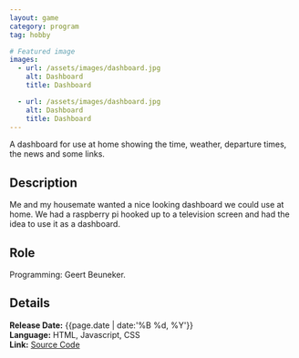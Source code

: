 ```yaml
---
layout: game
category: program
tag: hobby

# Featured image
images:
  - url: /assets/images/dashboard.jpg
    alt: Dashboard
    title: Dashboard

  - url: /assets/images/dashboard.jpg
    alt: Dashboard
    title: Dashboard
---
```


A dashboard for use at home showing the time, weather, departure times, the news and some links.
<!--content-->

## Description
Me and my housemate wanted a nice looking dashboard we could use at home. We had a raspberry pi hooked up to a television screen and had the idea to use it as a dashboard.

## Role
Programming: Geert Beuneker.  

## Details
**Release Date:** {{page.date | date:'%B %d, %Y'}}    
**Language:** HTML, Javascript, CSS   
**Link:** [Source Code](https://drive.google.com/uc?export=download&id=1NzKGJNaSIgxqrM7JMBYyPe9seDVzvN8g)  
